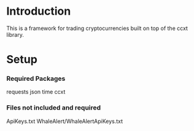 # Introduction
This is a framework for trading cryptocurrencies built on top of the ccxt library.

# Setup
### Required Packages
requests
json
time
ccxt

### Files not included and required
ApiKeys.txt
WhaleAlert/WhaleAlertApiKeys.txt

